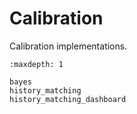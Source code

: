 # Calibration

Calibration implementations.

```{toctree}
:maxdepth: 1

bayes
history_matching
history_matching_dashboard
```
